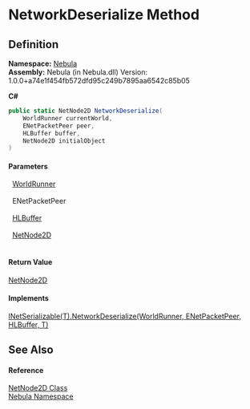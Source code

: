 # NetworkDeserialize Method




## Definition
**Namespace:** <a href="N_Nebula">Nebula</a>  
**Assembly:** Nebula (in Nebula.dll) Version: 1.0.0+a74e1f454fb572dfd95c249b7895aa6542c85b05

**C#**
``` C#
public static NetNode2D NetworkDeserialize(
	WorldRunner currentWorld,
	ENetPacketPeer peer,
	HLBuffer buffer,
	NetNode2D initialObject
)
```



#### Parameters
<dl><dt>  <a href="T_Nebula_WorldRunner">WorldRunner</a></dt><dd> </dd><dt>  ENetPacketPeer</dt><dd> </dd><dt>  <a href="T_Nebula_Serialization_HLBuffer">HLBuffer</a></dt><dd> </dd><dt>  <a href="T_Nebula_NetNode2D">NetNode2D</a></dt><dd> </dd></dl>

#### Return Value
<a href="T_Nebula_NetNode2D">NetNode2D</a>

#### Implements
<a href="M_Nebula_Serialization_INetSerializable_1_NetworkDeserialize">INetSerializable(T).NetworkDeserialize(WorldRunner, ENetPacketPeer, HLBuffer, T)</a>  


## See Also


#### Reference
<a href="T_Nebula_NetNode2D">NetNode2D Class</a>  
<a href="N_Nebula">Nebula Namespace</a>  
